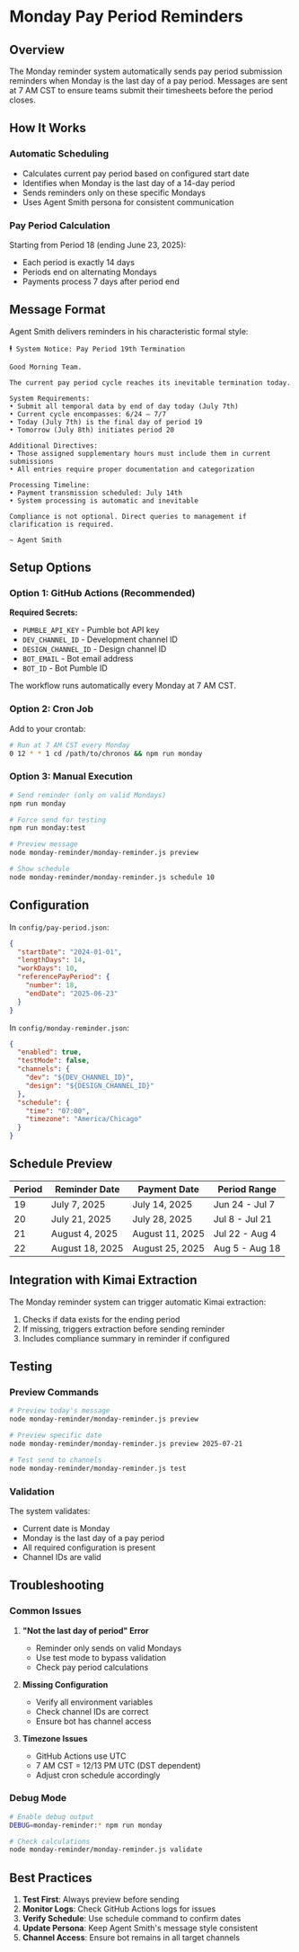 # Monday Pay Period Reminders

## Overview

The Monday reminder system automatically sends pay period submission reminders when Monday is the last day of a pay period. Messages are sent at 7 AM CST to ensure teams submit their timesheets before the period closes.

## How It Works

### Automatic Scheduling
- Calculates current pay period based on configured start date
- Identifies when Monday is the last day of a 14-day period
- Sends reminders only on these specific Mondays
- Uses Agent Smith persona for consistent communication

### Pay Period Calculation
Starting from Period 18 (ending June 23, 2025):
- Each period is exactly 14 days
- Periods end on alternating Mondays
- Payments process 7 days after period end

## Message Format

Agent Smith delivers reminders in his characteristic formal style:

```
🕴️ System Notice: Pay Period 19th Termination

Good Morning Team.

The current pay period cycle reaches its inevitable termination today.

System Requirements:
• Submit all temporal data by end of day today (July 7th)
• Current cycle encompasses: 6/24 – 7/7
• Today (July 7th) is the final day of period 19
• Tomorrow (July 8th) initiates period 20

Additional Directives:
• Those assigned supplementary hours must include them in current submissions
• All entries require proper documentation and categorization

Processing Timeline:
• Payment transmission scheduled: July 14th
• System processing is automatic and inevitable

Compliance is not optional. Direct queries to management if clarification is required.

~ Agent Smith
```

## Setup Options

### Option 1: GitHub Actions (Recommended)

**Required Secrets:**
- `PUMBLE_API_KEY` - Pumble bot API key
- `DEV_CHANNEL_ID` - Development channel ID
- `DESIGN_CHANNEL_ID` - Design channel ID
- `BOT_EMAIL` - Bot email address
- `BOT_ID` - Bot Pumble ID

The workflow runs automatically every Monday at 7 AM CST.

### Option 2: Cron Job

Add to your crontab:
```bash
# Run at 7 AM CST every Monday
0 12 * * 1 cd /path/to/chronos && npm run monday
```

### Option 3: Manual Execution

```bash
# Send reminder (only on valid Mondays)
npm run monday

# Force send for testing
npm run monday:test

# Preview message
node monday-reminder/monday-reminder.js preview

# Show schedule
node monday-reminder/monday-reminder.js schedule 10
```

## Configuration

In `config/pay-period.json`:
```json
{
  "startDate": "2024-01-01",
  "lengthDays": 14,
  "workDays": 10,
  "referencePayPeriod": {
    "number": 18,
    "endDate": "2025-06-23"
  }
}
```

In `config/monday-reminder.json`:
```json
{
  "enabled": true,
  "testMode": false,
  "channels": {
    "dev": "${DEV_CHANNEL_ID}",
    "design": "${DESIGN_CHANNEL_ID}"
  },
  "schedule": {
    "time": "07:00",
    "timezone": "America/Chicago"
  }
}
```

## Schedule Preview

| Period | Reminder Date | Payment Date | Period Range |
|--------|--------------|--------------|--------------|
| 19 | July 7, 2025 | July 14, 2025 | Jun 24 - Jul 7 |
| 20 | July 21, 2025 | July 28, 2025 | Jul 8 - Jul 21 |
| 21 | August 4, 2025 | August 11, 2025 | Jul 22 - Aug 4 |
| 22 | August 18, 2025 | August 25, 2025 | Aug 5 - Aug 18 |

## Integration with Kimai Extraction

The Monday reminder system can trigger automatic Kimai extraction:
1. Checks if data exists for the ending period
2. If missing, triggers extraction before sending reminder
3. Includes compliance summary in reminder if configured

## Testing

### Preview Commands
```bash
# Preview today's message
node monday-reminder/monday-reminder.js preview

# Preview specific date
node monday-reminder/monday-reminder.js preview 2025-07-21

# Test send to channels
node monday-reminder/monday-reminder.js test
```

### Validation
The system validates:
- Current date is Monday
- Monday is the last day of a pay period
- All required configuration is present
- Channel IDs are valid

## Troubleshooting

### Common Issues

1. **"Not the last day of period" Error**
   - Reminder only sends on valid Mondays
   - Use test mode to bypass validation
   - Check pay period calculations

2. **Missing Configuration**
   - Verify all environment variables
   - Check channel IDs are correct
   - Ensure bot has channel access

3. **Timezone Issues**
   - GitHub Actions use UTC
   - 7 AM CST = 12/13 PM UTC (DST dependent)
   - Adjust cron schedule accordingly

### Debug Mode
```bash
# Enable debug output
DEBUG=monday-reminder:* npm run monday

# Check calculations
node monday-reminder/monday-reminder.js validate
```

## Best Practices

1. **Test First**: Always preview before sending
2. **Monitor Logs**: Check GitHub Actions logs for issues
3. **Verify Schedule**: Use schedule command to confirm dates
4. **Update Persona**: Keep Agent Smith's message style consistent
5. **Channel Access**: Ensure bot remains in all target channels
